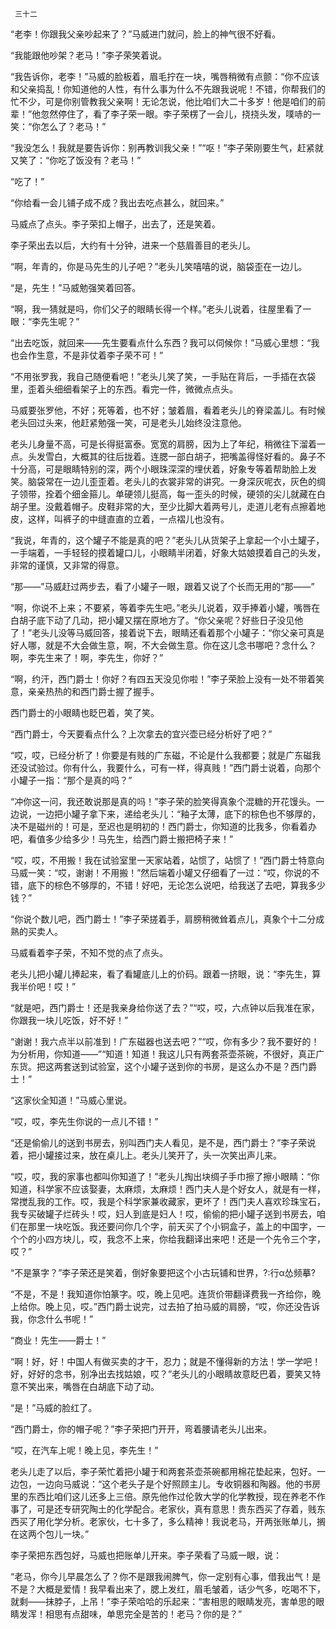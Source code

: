      三十二 

   “老李！你跟我父亲吵起来了？”马威进门就问，脸上的神气很不好看。 

   “我能跟他吵架？老马！”李子荣笑着说。 

   “我告诉你，老李！”马威的脸板着，眉毛拧在一块，嘴唇稍微有点颤：“你不应该和父亲捣乱！你知道他的人性，有什么事为什么不先跟我说呢！不错，你帮我们的忙不少，可是你别管教我父亲啊！无论怎说，他比咱们大二十多岁！他是咱们的前辈！”他忽然停住了，看了李子荣一眼。李子荣楞了一会儿，挠挠头发，噗哧的一笑：“你怎么了？老马！” 

   “我没怎么！我就是要告诉你：别再教训我父亲！”“呕！”李子荣刚要生气，赶紧就又笑了：“你吃了饭没有？老马！” 

   “吃了！” 

   “你给看一会儿铺子成不成？我出去吃点甚么，就回来。” 

   马威点了点头。李子荣扣上帽子，出去了，还是笑着。 

   李子荣出去以后，大约有十分钟，进来一个慈眉善目的老头儿。 

   “啊，年青的，你是马先生的儿子吧？”老头儿笑嘻嘻的说，脑袋歪在一边儿。 

   “是，先生！”马威勉强笑着回答。 

   “啊，我一猜就是吗，你们父子的眼睛长得一个样。”老头儿说着，往屋里看了一眼：“李先生呢？” 

   “出去吃饭，就回来——先生要看点什么东西？我可以伺候你！”马威心里想：“我也会作生意，不是非仗着李子荣不可！” 

   “不用张罗我，我自己随便看吧！”老头儿笑了笑，一手贴在背后，一手插在衣袋里，歪着头细细看架子上的东西。看完一件，微微点点头。 

   马威要张罗他，不好；死等着，也不好；皱着眉，看着老头儿的脊梁盖儿。有时候老头回过头来，他赶紧勉强一笑，可是老头儿始终没注意他。 

   老头儿身量不高，可是长得挺富泰。宽宽的肩膀，因为上了年纪，稍微往下溜着一点。头发雪白，大概其的往后拢着。连腮一部白胡子，把嘴盖得怪好看的。鼻子不十分高，可是眼睛特别的深，两个小眼珠深深的埋伏着，好象专等着帮助脸上发笑。脑袋常在一边儿歪歪着。老头儿的衣裳非常的讲究。一身深灰呢衣，灰色的绸子领带，拴着个细金箍儿。单硬领儿挺高，每一歪头的时候，硬领的尖儿就藏在白胡子里。没戴着帽子。皮鞋非常的大，至少比脚大着两号儿，走道儿老有点擦着地皮，这样，叫裤子的中缝直直的立着，一点褶儿也没有。 

   “我说，年青的，这个罐子不能是真的吧？”老头儿从货架子上拿起一个小土罐子，一手端着，一手轻轻的摸着罐口儿，小眼睛半闭着，好象大姑娘摸着自己的头发，非常的谨慎，又非常的得意。 

   “那——”马威赶过两步去，看了小罐子一眼，跟着又说了个长而无用的“那——” 

   “啊，你说不上来；不要紧，等着李先生吧。”老头儿说着，双手捧着小罐，嘴唇在白胡子底下动了几动，把小罐又摆在原地方了。“你父亲呢？好些日子没见他了！”老头儿没等马威回答，接着说下去，眼睛还看着那个小罐子：“你父亲可真是好人哪，就是不大会做生意，啊，不大会做生意。你在这儿念书哪吧？念什么？啊，李先生来了！啊，李先生，你好？” 

   “啊，约汗，西门爵士！你好？有四五天没见你啦！”李子荣脸上没有一处不带着笑意，亲亲热热的和西门爵士握了握手。 

   西门爵士的小眼睛也眨巴着，笑了笑。 

   “西门爵士，今天要看点什么？上次拿去的宜兴壶已经分析好了吧？” 

   “哎，哎，已经分析了！你要是有贱的广东磁，不论是什么我都要；就是广东磁我还没试验过。你有什么，我要什么，可有一样，得真贱！”西门爵士说着，向那个小罐子一指：“那个是真的吗？” 

   “冲你这一问，我还敢说那是真的吗！”李子荣的脸笑得真象个混糖的开花馒头。一边说，一边把小罐子拿下来，递给老头儿：“釉子太薄，底下的棕色也不够厚的，决不是磁州的！可是，至迟也是明初的！西门爵士，你知道的比我多，你看着办吧，看值多少给多少！马先生，给西门爵士搬把椅子来！” 

   “哎，哎，不用搬！我在试验室里一天家站着，站惯了，站惯了！”西门爵士特意向马威一笑：“哎，谢谢！不用搬！”然后端着小罐又仔细看了一过：“哎，你说的不错，底下的棕色不够厚的，不错！好吧，无论怎么说吧，给我送了去吧，算我多少钱？” 

   “你说个数儿吧，西门爵士！”李子荣搓着手，肩膀稍微耸着点儿，真象个十二分成熟的买卖人。 

   马威看着李子荣，不知不觉的点了点头。 

   老头儿把小罐儿捧起来，看了看罐底儿上的价码。跟着一挤眼，说：“李先生，算我半价吧！哎！” 

   “就是吧，西门爵士！还是我亲身给你送了去？”“哎，哎，六点钟以后我准在家，你跟我一块儿吃饭，好不好！” 

   “谢谢！我六点半以前准到！广东磁器也送去吧？”“哎，你有多少？我不要好的！为分析用，你知道——”“知道！知道！我这儿只有两套茶壶茶碗，不很好，真正广东货。把这两套送到试验室，这个小罐子送到你的书房，是这么办不是？西门爵士！” 

   “这家伙全知道！”马威心里说。 

   “哎，哎，李先生你说的一点儿不错！” 

   “还是偷偷儿的送到书房去，别叫西门夫人看见，是不是，西门爵士？”李子荣说着，把小罐接过来，放在桌儿上。老头儿笑开了，头一次笑出声儿来。 

   “哎，哎，我的家事也都叫你知道了！”老头儿掏出块绸子手巾擦了擦小眼睛：“你知道，科学家不应该娶妻，太麻烦，太麻烦！西门夫人是个好女人，就是有一样，常搅乱我的工作。哎，我是个科学家兼收藏家，更坏了！西门夫人喜欢珍珠宝石，我专买破罐子烂砖头！哎，妇人到底是妇人！哎，偷偷的把小罐子送到书房去，咱们在那里一块吃饭。我还要问你几个字，前天买了个小铜盒子，盖上的中国字，一个个的小四方块儿，哎，我念不上来，你给我翻译出来吧！还是一个先令三个字，哎？” 

   “不是篆字？”李子荣还是笑着，倒好象要把这个小古玩铺和世界，?行α怂频摹? 

   “不是，不是！我知道你怕篆字。哎，晚上见吧。连货价带翻译费我一齐给你，晚上给你。晚上见，哎。”西门爵士说完，过去拍了拍马威的肩膀，“哎，你还没告诉我，你念什么书呢！” 

   “商业！先生——爵士！” 

   “啊！好，好！中国人有做买卖的才干，忍力；就是不懂得新的方法！学一学吧！好，好好的念书，别净出去找姑娘，哎？”老头儿的小眼睛故意眨巴着，要笑又特意不笑出来，嘴唇在白胡底下动了动。 

   “是！”马威的脸红了。 

   “西门爵士，你的帽子呢？”李子荣把门开开，弯着腰请老头儿出来。 

   “哎，在汽车上呢！晚上见，李先生！” 

   老头儿走了以后，李子荣忙着把小罐于和两套茶壶茶碗都用棉花垫起来，包好。一边包，一边向马威说：“这个老头子是个好照顾主儿。专收铜器和陶器。他的书房里的东西比咱们这儿还多上三倍。原先他作过伦敦大学的化学教授，现在养老不作事了，可是还专研究陶土的化学配合。老家伙，真有意思！贵东西买了存着，贱东西买了用化学分析。老家伙，七十多了，多么精神！我说老马，开两张账单儿，搁在这两个包儿一块。” 

   李子荣把东西包好，马威也把账单儿开来。李子荣看了马威一眼，说： 

   “老马，你今儿早晨怎么了？你不是跟我闹脾气，你一定别有心事，借我出气！是不是？大概是爱情！我早看出来了，腮上发红，眉毛皱着，话少气多，吃喝不下，就剩——抹脖子，上吊！”李子荣哈哈的乐起来：“害相思的眼睛发亮，害单思的眼睛发浑！相思有点甜味，单思完全是苦的！老马？你的是？” 

